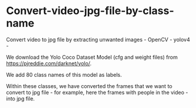# Convert-video-jpg-file-by-class-name

Convert video to jpg file by extracting unwanted images - OpenCV - yolov4 - 

We download the Yolo Coco Dataset Model (cfg and weight files) from https://pjreddie.com/darknet/yolo/.

We add 80 class names of this model as labels.

Within these classes, we have converted the frames that we want to convert to jpg file - for example, here the frames with people in the video - into jpg file.
